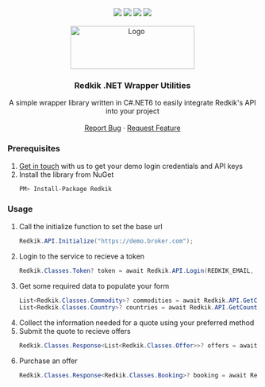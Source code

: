 <div align="center">
  <img src="https://img.shields.io/github/contributors/redkik/dotnet-redkik.svg?style=for-the-badge" />
  <img src="https://img.shields.io/github/stars/redkik/dotnet-redkik.svg?style=for-the-badge" />
  <a href="https://github.com/redkik/dotnet-redkik/issues"><img src="https://img.shields.io/github/issues/redkik/dotnet-redkik.svg?style=for-the-badge" /></a>
  <a href="https://github.com/redkik/dotnet-redkik/blob/main/LICENSE.txt"><img src="https://img.shields.io/github/license/redkik/dotnet-redkik?style=for-the-badge" /></a>
</div>

<br />
<div align="center">
  <a href="https://github.com/redkik/dotnet-redkik">
    <img src="https://www.redkik.com/wp-content/uploads/2021/01/redkik-logo.png" alt="Logo" width="250" height="87">
  </a>

  <h3 align="center">Redkik .NET Wrapper Utilities</h3>

  <p align="center">
    A simple wrapper library written in C#.NET6 to easily integrate Redkik's API into your project
    <br />
    <br />
    <a href="https://github.com/redkik/dotnet-redkik/issues">Report Bug</a>
    ·
    <a href="https://github.com/redkik/dotnet-redkik/issues">Request Feature</a>
  </p>
</div>

### Prerequisites

1. [Get in touch](https://www.redkik.com/schedule-a-demo/) with us to get your demo login credentials and API keys
2. Install the library from NuGet
   ```sh
   PM> Install-Package Redkik
   ```

### Usage

1. Call the initialize function to set the base url
   ```c#
   Redkik.API.Initialize("https://demo.broker.com");
   ```
2. Login to the service to recieve a token
   ```c#
   Redkik.Classes.Token? token = await Redkik.API.Login(REDKIK_EMAIL, REDKIK_PASSWORD);
   ```
3. Get some required data to populate your form
   ```c#
   List<Redkik.Classes.Commodity>? commodities = await Redkik.API.GetCommodities();
   List<Redkik.Classes.Country>? countries = await Redkik.API.GetCountries();
   ```
4. Collect the information needed for a quote using your preferred method
5. Submit the quote to recieve offers
   ```c#
   Redkik.Classes.Response<List<Redkik.Classes.Offer>>? offers = await Redkik.API.GetOffers(payload);
   ```
6. Purchase an offer
   ```c#
   Redkik.Classes.Response<Redkik.Classes.Booking>? booking = await RedkikAPI.PurchaseOffer(offer);
   ```
